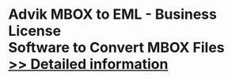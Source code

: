 # Advik MBOX to EML - Business License<br />Software to Convert MBOX Files<br />[>> Detailed information](https://secure.shareit.com/shareit/product.html?productid=300800610&affiliateid=200057808)
